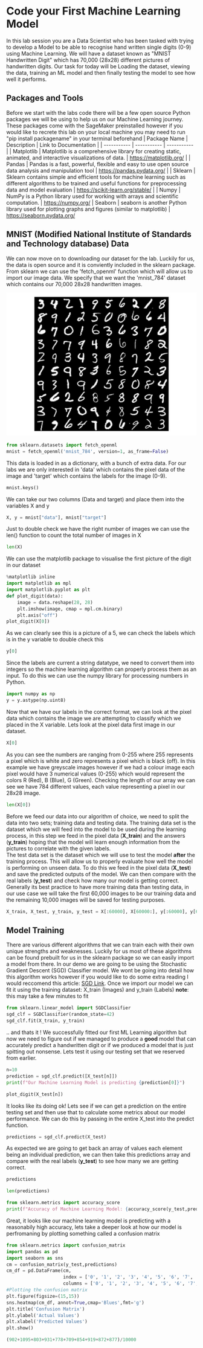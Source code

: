 # Code your First Machine Learning Model
In this lab session you are a Data Scientist who has been tasked with trying to develop a Model to be able to recognise hand written single digits (0-9) using Machine Learning. We will have a dataset known as  "MNIST Handwritten Digit" which has 70,000 (28x28) different pictures of handwritten digits.
Our task for today will be Loading the dataset, viewing the data, training an ML model and then finally testing the model to see how well it performs.
## Packages and Tools
Before we start with the labs code there will be a few open source Python packages we will be using to help us on our Machine Learning journey. These packages come with the SageMaker preinstalled however if you would like to recrete this lab on your local machine you may need to run "pip install packagename" in your terminal beforehand
| Package Name      | Description | Link to Documentation |
| ----------- | ----------- | ----------- |
| Matplotlib      | Matplotlib is a comprehensive library for creating static, animated, and interactive visualizations of data.     | https://matplotlib.org/       |
| Pandas   | Pandas is a fast, powerful, flexible and easy to use open source data analysis and manipulation tool       | https://pandas.pydata.org/        |
| Sklearn   | Sklearn contains simple and efficient tools for machine learning such as different algorithms to be trained and useful functions for preprocessing data and model evaluation       | https://scikit-learn.org/stable/        |
| Numpy   | NumPy is a Python library used for working with arrays and scientific computation. | https://numpy.org/ 
| Seaborn   | seaborn is another Python library used for plotting graphs and figures (similar to matplotlib) | https://seaborn.pydata.org/
## MNIST (Modified National Institute of Standards and Technology database) Data
We can now move on to downloading our dataset for the lab. Luckily for us, the data is open source and it is conviently included in the sklearn package. From sklearn we can use the 'fetch_openml' function which will allow us to import our image data. We specify that we want the 'mnist_784' dataset which contains our 70,000 28x28 handwritten images.


<p align="center">
  <img src="./image.png">
</p>


```python
from sklearn.datasets import fetch_openml
mnist = fetch_openml('mnist_784', version=1, as_frame=False)
```
This data is loaded in as a dictionary, with a bunch of extra data. For our labs we are only interested in 'data' which contains the pixel data of the image and 'target' which contains the labels for the image (0-9).
```python
mnist.keys()
```
We can take our two columns (Data and target) and place them into the variables X and y
```python
X, y = mnist["data"], mnist["target"]
```
Just to double check we have the right number of images we can use the len() function to count the total number of images in X
```python
len(X)
```
We can use the matplotlib package to visualise the first picture of the digit in our dataset
```python
%matplotlib inline
import matplotlib as mpl
import matplotlib.pyplot as plt
def plot_digit(data):
    image = data.reshape(28, 28)
    plt.imshow(image, cmap = mpl.cm.binary)
    plt.axis("off")
plot_digit(X[0])
```
As we can clearly see this is a picture of a 5, we can check the labels which is in the y variable to double check this
```python
y[0]
```
Since the labels are current a string datatype, we need to convert them into integers so the machine learning algorithm can properly process them as an input. To do this we can use the numpy library for processing numbers in Python.
```python
import numpy as np
y = y.astype(np.uint8)
```
Now that we have our labels in the correct format, we can look at the pixel data which contains the image we are attempting to classify which we placed in the X variable. Lets look at the pixel data first image in our dataset.
```python
X[0]
```
As you can see the numbers are ranging from 0-255 where 255 represents a pixel which is white and zero represents a pixel which is black (off). In this example we have greyscale images however if we had a colour image each pixel would have 3 numerical values (0-255) which would represent the colors R (Red), B (Blue), G (Green).
Checking the length of our array we can see we have 784 different values, each value representing a pixel in our 28x28 image.
```python
len(X[0])
```
Before we feed our data into our algorithm of choice, we need to split the data into two sets; training data and testing data. 
The training data set is the dataset which we will feed into the model to be used during the learning process, in this step we feed in the pixel data (**X_train**) and the answers (**y_train**) hoping that the model will learn enough information from the pictures to correlate with the given labels.  
The test data set is the dataset which we will use to test the model **after** the training process. This will allow us to properly evaluate how well the model is performing on unseen data. To do this we feed in the pixel data (**X_test**) and save the predicted outputs of the model. We can then compare with the real labels (**y_test**) and check how many our model is getting correct.
Generally its best practice to have more training data than testing data, in our use case we will take the first 60,000 images to be our training data and the remaining 10,000 images will be saved for testing purposes.
```python
X_train, X_test, y_train, y_test = X[:60000], X[60000:], y[:60000], y[60000:]
```
## Model Training
There are various different algorithms that we can train each with their own unique strengths and weaknesses. Luckily for us most of these algorithms can be found prebuilt for us in the sklearn package so we can easily import a model from there. In our demo we are going to be using the Stochastic Gradient Descent (SGD) Classifier model. We wont be going into detail how this algorithm works however if you would like to do some extra reading I would reccomend this article: [SGD Link](https://www.geeksforgeeks.org/ml-stochastic-gradient-descent-sgd/).
Once we import our model we can fit it using the training dataset: X_train (Images) and y_train (Labels)
**note**: this may take a few minutes to fit
```python
from sklearn.linear_model import SGDClassifier
sgd_clf = SGDClassifier(random_state=42)
sgd_clf.fit(X_train, y_train)
```
.. and thats it ! We successfully fitted our first ML Learning algorithm but now we need to figure out if we managed to produce a **good** model that can accurately predict a handwritten digit or if we produced a model that is just spitting out nonsense. Lets test it using our testing set that we reserved from earlier.
```python
n=10
prediction = sgd_clf.predict([X_test[n]])
print(f"Our Machine Learning Model is predicting {prediction[0]}")
```
```python
plot_digit(X_test[n])
```
It looks like its doing ok! Lets see if we can get a prediction on the entire testing set and then use that to calculate some metrics about our model performance. We can do this by passing in the entire X_test into the predict function.
```python
predictions = sgd_clf.predict(X_test)
```
As expected we are going to get back an array of values each element being an individual prediction, we can then take this predictions array and compare with the real labels (**y_test**) to see how many we are getting correct.
```python
predictions
```
```python
len(predictions)
```
```python
from sklearn.metrics import accuracy_score
print(f"Accuracy of Machine Learning Model: {accuracy_score(y_test,predictions)*100}%")
```
Great, it looks like our machine learning model is predicting with a reasonabily high accuracy, lets take a deeper look at how our model is perfromaning by plotting something called a confusion matrix
```python
from sklearn.metrics import confusion_matrix
import pandas as pd
import seaborn as sns
cm = confusion_matrix(y_test,predictions)
cm_df = pd.DataFrame(cm,
                     index = ['0', '1', '2', '3', '4', '5', '6', '7', '8', '9'], 
                     columns = ['0', '1', '2', '3', '4', '5', '6', '7', '8', '9'])
#Plotting the confusion matrix
plt.figure(figsize=(15,15))
sns.heatmap(cm_df, annot=True,cmap='Blues',fmt='g')
plt.title('Confusion Matrix')
plt.ylabel('Actual Values')
plt.xlabel('Predicted Values')
plt.show()
```
```python
(902+1095+803+931+778+709+854+919+872+877)/10000
```

